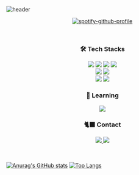 ![header](https://capsule-render.vercel.app/api?text=SONG+JIHYUN&type=soft&color=8f76b1&section=header&fontSize=32&animation=twinkling)
<br/>
<div align='center'>

[![spotify-github-profile](https://spotify-github-profile.vercel.app/api/view?uid=zuwttpzr4kno39w8xs2haodrl&cover_image=true&theme=natemoo-re&show_offline=false&background_color=121212&interchange=true&bar_color=53b14f&bar_color_cover=true)](https://spotify-github-profile.vercel.app/api/view?uid=zuwttpzr4kno39w8xs2haodrl&redirect=true)
</div>
<br/>
<div  align="center">
<h3>🛠 Tech Stacks</h3>
<span><img src="https://img.shields.io/badge/JavaScript-F7DF1E?style=for-the-badge&logo=JavaScript&logoColor=white"/></span>
<span><img src="https://img.shields.io/badge/React-61DAFB?style=for-the-badge&logo=React&logoColor=white"/></span>
<span><img src="https://img.shields.io/badge/TypeScript-3178C6?style=for-the-badge&logo=TypeScript&logoColor=white"/></span>
<span><img src="https://img.shields.io/badge/Next.js-000000?style=for-the-badge&logo=Next.js&logoColor=white"/></span>
<br/>
<span><img src="https://img.shields.io/badge/CSS3-1572B6?style=for-the-badge&logo=css3&logoColor=white"/></span>
<span><img src="https://img.shields.io/badge/HTML5-E34F26?style=for-the-badge&logo=html5&logoColor=white"/><br/>
<span><img src="https://img.shields.io/badge/Git-f05032?style=for-the-badge&logo=git&logoColor=white"/></span>
<span><img src="https://img.shields.io/badge/GitHub-181717?style=for-the-badge&logo=github&logoColor=white"/></span>
<br/>
<h3>🌱 Learning</h3>
<span><img src="https://img.shields.io/badge/Python-3776AB?style=for-the-badge&logo=python&logoColor=white"/></span>
<br/>
<h3>🐈‍⬛ Contact</h3>
<a href="mailto:songjihyun323@gmail.com" target="_blank">
<span><img src="https://img.shields.io/badge/Gmail-EA4335?style=for-the-badge&logo=gmail&logoColor=white"/></span>
</a>
<a href='https://velog.io/@no-pla'>
<span><img src="https://img.shields.io/badge/Velog-20C997?style=for-the-badge&logo=velog&logoColor=white"/></span>
</a>
</div>
<br/>
<br/>
  
[![Anurag's GitHub stats](https://github-readme-stats.vercel.app/api?username=no-pla&show_icons=true&theme=midnight-purple)](https://github.com/no-pla/github-readme-stats)
[![Top Langs](https://github-readme-stats.vercel.app/api/top-langs/?username=no-pla&layout=compact)](https://github.com/no-pla/github-readme-stats)
